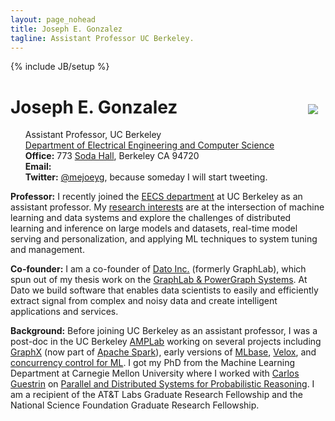 ```yaml
---
layout: page_nohead
title: Joseph E. Gonzalez
tagline: Assistant Professor UC Berkeley.
---
```

{% include JB/setup %}


<script src="assets/scripts.js"></script>

<div>
<div style="float:right;padding:12px">
<img src="{{ BASE_PATH }}assets/jegonzal.jpg">
</div>

<h1> Joseph E. Gonzalez </h1>

<ul style="list-style-type:none">

<li> Assistant Professor, UC Berkeley </li>

  <li> <a href="http://eecs.berkeley.edu">Department of Electrical Engineering and Computer Science</a> </li>

  <li> <b>Office:</b> 773 <a href="https://goo.gl/maps/U7JiapPCY2x">Soda Hall</a>, Berkeley CA 94720</li>

  <li> <b>Email:</b>
    <script type="text/javascript"> email_address("jegonzal") </script>
  </li>

  <li> <b>Twitter:</b> <a href="https://twitter.com/mejoeyg">@mejoeyg</a>, because someday I will start tweeting.</li>
  </ul>

</div>



<b>Professor:</b> I recently joined the <a href="http://www.eecs.berkeley.edu">EECS department</a> at UC Berkeley as an assistant professor.
My <a href="assets/joseph_gonzalez_research_statement.pdf">research interests</a> are at the intersection of machine learning and data systems and explore the challenges of distributed learning and inference on large models and datasets, real-time model serving and personalization, and applying ML techniques to system tuning and management.

<b>Co-founder:</b> I am a co-founder of <a href="http://dato.com">Dato Inc.</a> (formerly GraphLab), which spun out of my thesis work on the <a href="https://github.com/dato-code/PowerGraph">GraphLab & PowerGraph Systems</a>. At Dato we build software that enables data scientists to easily and efficiently extract signal from complex and noisy data and create intelligent applications and services.


<b>Background:</b> Before joining UC Berkeley as an assistant professor, I was a post-doc in the UC Berkeley <a href="https://amplab.cs.berkeley.edu">AMPLab</a> working on several projects including <a href="http://spark.apache.org/graphx/">GraphX</a> (now part of <a href="http://spark.apache.org">Apache Spark</a>), early versions of <a href="http://mlbase.org">MLbase</a>, <a href="https://amplab.cs.berkeley.edu/projects/velox/">Velox</a>, and <a href="https://amplab.cs.berkeley.edu/projects/ccml/">concurrency control for ML</a>.
I got my PhD from the Machine Learning Department at Carnegie Mellon University
where I worked with <a href="https://homes.cs.washington.edu/~guestrin/">Carlos Guestrin</a> on <a href="assets/papers/jegonzal_thesis.pdf">Parallel and Distributed Systems for Probabilistic Reasoning</a>.  I am a recipient of the AT&amp;T Labs Graduate Research Fellowship and the National Science Foundation Graduate Research Fellowship.

<!-- ## Prospective Students ##

I am looking for additional graduate and undergraduate students to join my active projects on large-scale and real-time machine learning.  If you are interested please send me an email and we can setup a time to meet.


I am in the process of updating this website with additional information on active projects, my research group, and teaching information so stay tuned!
 -->


